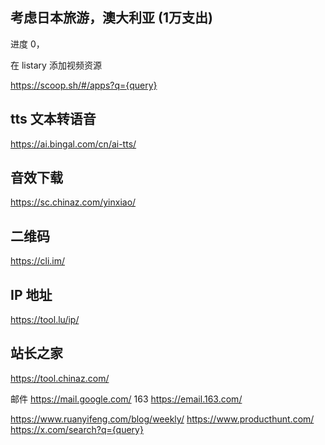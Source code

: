 

## 考虑日本旅游，澳大利亚 (1万支出)

进度 0，


在 listary 添加视频资源


https://scoop.sh/#/apps?q={query}
## tts 文本转语音

https://ai.bingal.com/cn/ai-tts/

## 音效下载

https://sc.chinaz.com/yinxiao/

## 二维码

https://cli.im/

## IP 地址

https://tool.lu/ip/

## 站长之家

https://tool.chinaz.com/

邮件 https://mail.google.com/
163
https://email.163.com/

https://www.ruanyifeng.com/blog/weekly/
https://www.producthunt.com/
https://x.com/search?q={query}